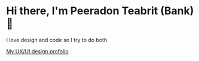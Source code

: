 # Hi there, I'm Peeradon Teabrit (Bank) 👋

I love design and code so I try to do both

[My UX/UI design profolio](https://peeradonte.com)


<!---
Peeradonte48/Peeradonte48 is a ✨ special ✨ repository because its `README.md` (this file) appears on your GitHub profile.
You can click the Preview link to take a look at your changes.
--->
